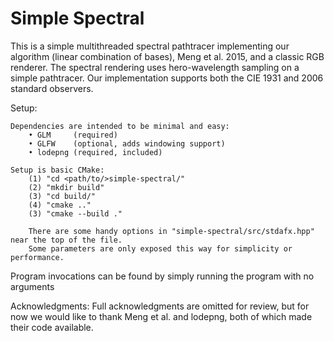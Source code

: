 # Simple Spectral

This is a simple multithreaded spectral pathtracer implementing our algorithm (linear combination of
bases), Meng et al. 2015, and a classic RGB renderer.  The spectral rendering uses hero-wavelength
sampling on a simple pathtracer.  Our implementation supports both the CIE 1931 and 2006 standard
observers.

Setup:

	Dependencies are intended to be minimal and easy:
		• GLM     (required)
		• GLFW    (optional, adds windowing support)
		• lodepng (required, included)

	Setup is basic CMake:
		(1) "cd <path/to/>simple-spectral/"
		(2) "mkdir build"
		(3) "cd build/"
		(4) "cmake .."
		(3) "cmake --build ."

		There are some handy options in "simple-spectral/src/stdafx.hpp" near the top of the file.
		Some parameters are only exposed this way for simplicity or performance.

Program invocations can be found by simply running the program with no arguments

Acknowledgments:
	Full acknowledgments are omitted for review, but for now we would like to thank Meng et al. and
	lodepng, both of which made their code available.
